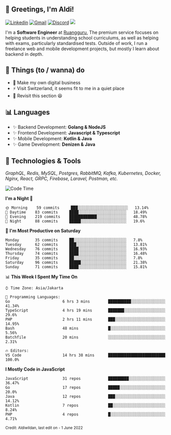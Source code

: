 <!-- Greetings -->
## 👋 Greetings, I'm Aldi!

<!-- Social Media -->
[![Linkedin](https://img.shields.io/badge/-aldiwildan-blue?style=flat&logo=Linkedin&logoColor=white)](https://www.linkedin.com/in/aldiwildan/)
[![Gmail](https://img.shields.io/badge/-aldiwild77@gmail.com-c14438?style=flat&logo=Gmail&logoColor=white)](mailto:aldiwild77@gmail.com)
[![Discord](https://img.shields.io/badge/-Chroma-5663F7?style=flat&logo=Discord&logoColor=white)](https://discord.gg/BUxraQ8)
![](https://komarev.com/ghpvc/?username=aldiwildan77&label=Visitor&color=2bbc8a)

<!-- Introduction -->
I'm a **Software Engineer** at [Ruangguru](https://ruangguru.com), The premium service focuses on helping students in understanding school curriculums, as well as helping with exams, particularly standardised tests. Outside of work, I run a freelance web and mobile development projects, but mostly I learn about backend in depth.

## 📃 Things (to / wanna) do
- 🐝 Make my own digital business
- ⚡ Visit Switzerland, it seems fit to me in a quiet place
- 🌱 Revisit this section 😆

## 📊 Languages
- ✨ Backend Development: **Golang & NodeJS**
- ✨ Frontend Development: **Javascript & Typescript**
- ✨ Mobile Development: **Kotlin & Java**
- ✨ Game Development: **Denizen & Java**

## 🔧 Technologies & Tools
*GraphQL, Redis, MySQL, Postgres, RabbitMQ, Kafka, Kubernetes, Docker, Nginx, React, GRPC, Firebase, Laravel, Postman, etc.*

<!--START_SECTION:waka-->
![Code Time](http://img.shields.io/badge/Code%20Time-0%20secs-blue)

**I'm a Night 🦉** 

```text
🌞 Morning    59 commits     ███░░░░░░░░░░░░░░░░░░░░░░   13.14% 
🌆 Daytime    83 commits     ████░░░░░░░░░░░░░░░░░░░░░   18.49% 
🌃 Evening    219 commits    ████████████░░░░░░░░░░░░░   48.78% 
🌙 Night      88 commits     █████░░░░░░░░░░░░░░░░░░░░   19.6%

```
📅 **I'm Most Productive on Saturday** 

```text
Monday       35 commits     ██░░░░░░░░░░░░░░░░░░░░░░░   7.8% 
Tuesday      62 commits     ███░░░░░░░░░░░░░░░░░░░░░░   13.81% 
Wednesday    76 commits     ████░░░░░░░░░░░░░░░░░░░░░   16.93% 
Thursday     74 commits     ████░░░░░░░░░░░░░░░░░░░░░   16.48% 
Friday       35 commits     ██░░░░░░░░░░░░░░░░░░░░░░░   7.8% 
Saturday     96 commits     █████░░░░░░░░░░░░░░░░░░░░   21.38% 
Sunday       71 commits     ████░░░░░░░░░░░░░░░░░░░░░   15.81%

```


📊 **This Week I Spent My Time On** 

```text
⌚︎ Time Zone: Asia/Jakarta

💬 Programming Languages: 
Go                       6 hrs 3 mins        ██████████░░░░░░░░░░░░░░░   41.34% 
TypeScript               4 hrs 19 mins       ███████░░░░░░░░░░░░░░░░░░   29.6% 
PHP                      2 hrs 11 mins       ███░░░░░░░░░░░░░░░░░░░░░░   14.95% 
Bash                     48 mins             █░░░░░░░░░░░░░░░░░░░░░░░░   5.56% 
Batchfile                20 mins             ░░░░░░░░░░░░░░░░░░░░░░░░░   2.31%

🔥 Editors: 
VS Code                  14 hrs 38 mins      █████████████████████████   100.0%

```

**I Mostly Code in JavaScript** 

```text
JavaScript               31 repos            █████████░░░░░░░░░░░░░░░░   36.47% 
Go                       17 repos            █████░░░░░░░░░░░░░░░░░░░░   20.0% 
Java                     12 repos            ███░░░░░░░░░░░░░░░░░░░░░░   14.12% 
Kotlin                   7 repos             ██░░░░░░░░░░░░░░░░░░░░░░░   8.24% 
PHP                      4 repos             █░░░░░░░░░░░░░░░░░░░░░░░░   4.71%

```



<!--END_SECTION:waka-->

<sub>Credit: Aldiwildan, last edit on - 1 June 2022</sub>
